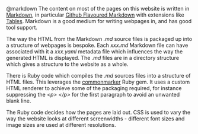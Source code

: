 @markdown
The content on most of the pages on this website is
written in [Markdown](http://daringfireball.net/projects/markdown/), in particular
[Github Flavoured Markdown](https://github.github.com/gfm/) with
extensions like [Tables](https://github.github.com/gfm/#tables-extension-).
Markdown is a good medium for writing webpages in, and has good tool
support.

The way the HTML from the Markdown *.md* source files is packaged up
into a structure of webpages is bespoke. Each *xxx.md* Markdown file can
have associated with it a *xxx.yaml* metadata file which influences the way
the generated HTML is displayed. The *.md* files are in a directory
structure which gives a structure to the website as a whole.

There is Ruby code which compiles the *.md* sources files into a
structure of HTML files. This leverages the
[commonmarker](https://github.com/gjtorikian/commonmarker) Ruby gem.
It uses a custom HTML renderer to achieve some of the packaging required,
for instance suppressing the *\<p\> \</p\>* for the first
paragraph to avoid an unwanted blank line.

The Ruby code decides how the pages are laid out. CSS is used to
vary the way the website looks at different screenwidths - different
font sizes and image sizes are used at different resolutions.
